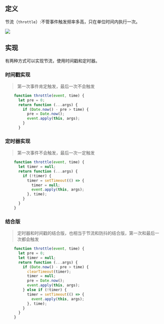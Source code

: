 ## 定义

节流（`throttle`）:不管事件触发频率多高，只在单位时间内执行一次。

![](/dist/img/节流防抖.gif)

## 实现

有两种方式可以实现节流，使用时间戳和定时器。

### 时间戳实现

> 第一次事件肯定触发，最后一次不会触发

```js
    function throttle(event, time) {
      let pre = 0;
      return function (...args) {
        if (Date.now() - pre > time) {
          pre = Date.now();
          event.apply(this, args);
        }
      }
```

### 定时器实现

> 第一次事件不会触发，最后一次一定触发

```js
    function throttle(event, time) {
      let timer = null;
      return function (...args) {
        if (!timer) {
          timer = setTimeout(() => {
            timer = null;
            event.apply(this, args);
          }, time);
        }
      }
    }
```

### 结合版

> 定时器和时间戳的结合版，也相当于节流和防抖的结合版，第一次和最后一次都会触发

```js
    function throttle(event, time) {
      let pre = 0;
      let timer = null;
      return function (...args) {
        if (Date.now() - pre > time) {
          clearTimeout(timer);
          timer = null;
          pre = Date.now();
          event.apply(this, args);
        } else if (!timer) {
          timer = setTimeout(() => {
            event.apply(this, args);
          }, time);
        }
      }
    }

```